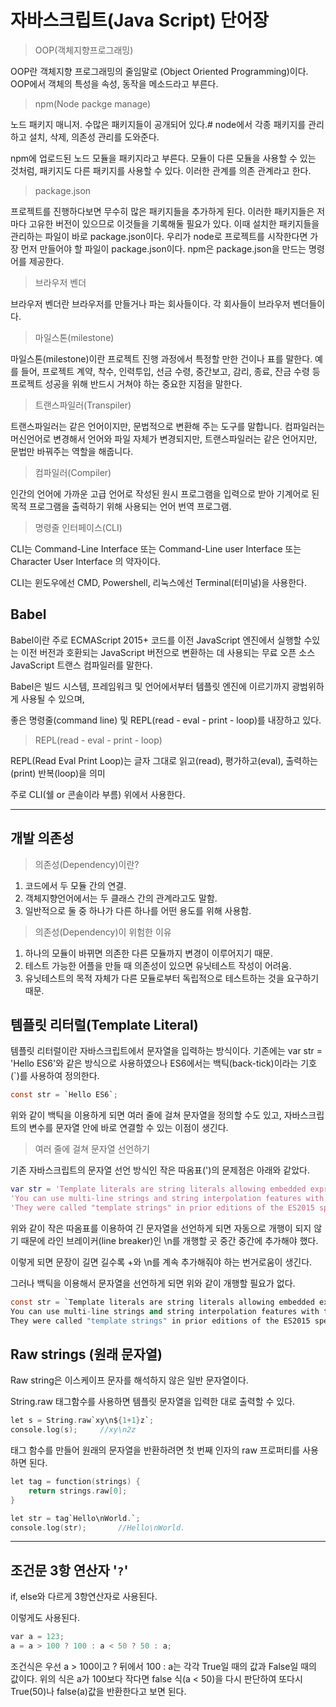 # 자바스크립트(Java Script) 단어장

> OOP(객체지향프로그래밍)

OOP란 객체지향 프로그래밍의 줄임말로 (Object Oriented Programming)이다. OOP에서 객체의 특성을 속성, 동작을 메소드라고 부른다.

> npm(Node packge manage)

노드 패키지 매니저. 수많은 패키지들이 공개되어 있다.# node에서 각종 패키지를 관리하고 설치, 삭제, 의존성 관리를 도와준다.

npm에 업로드된 노드 모듈을 패키지라고 부른다. 모듈이 다른 모듈을 사용할 수 있는 것처럼, 패키지도 다른 패키지를 사용할 수 있다. 이러한 관계를 의존 관계라고 한다.

> package.json

프로젝트를 진행하다보면 무수히 많은 패키지들을 추가하게 된다. 이러한 패키지들은 저마다 고유한 버전이 있으므로 이것들을 기록해둘 필요가 있다. 이때 설치한 패키지들을 관리하는 파일이 바로 package.json이다. 우리가 node로 프로젝트를 시작한다면 가장 먼저 만들어야 할 파일이 package.json이다. npm은 package.json을 만드는 명령어를 제공한다.

> 브라우저 벤더

브라우저 벤더란 브라우저를 만들거나 파는 회사들이다. 각 회사들이 브라우저 벤더들이다.

> 마일스톤(milestone)

마일스톤(milestone)이란 프로젝트 진행 과정에서 특정할 만한 건이나 표를 말한다. 예를 들어, 프로젝트 계약, 착수, 인력투입, 선금 수령, 중간보고, 감리, 종료, 잔금 수령 등 프로젝트 성공을 위해 반드시 거쳐야 하는 중요한 지점을 말한다.

> 트랜스파일러(Transpiler)

트랜스파일러는 같은 언어이지만, 문법적으로 변환해 주는 도구를 말합니다. 컴파일러는 머신언어로 변경해서 언어와 파일 자체가 변경되지만, 트랜스파일러는 같은 언어지만, 문법만 바꿔주는 역할을 해줍니다.

> 컴파일러(Compiler)

인간의 언어에 가까운 고급 언어로 작성된 원시 프로그램을 입력으로 받아 기계어로 된 목적 프로그램을 출력하기 위해 사용되는 언어 번역 프로그램.

> 명령줄 인터페이스(CLI)

CLI는 Command-Line Interface 또는 Command-Line user Interface 또는 Character User Interface 의 약자이다.

CLI는 윈도우에선 CMD, Powershell, 리눅스에선 Terminal(터미널)을 사용한다.

## Babel

Babel이란 주로 ECMAScript 2015+ 코드를 이전 JavaScript 엔진에서 실행할 수있는 이전 버전과 호환되는 JavaScript 버전으로 변환하는 데 사용되는 무료 오픈 소스 JavaScript 트랜스 컴파일러를 말한다.

Babel은 빌드 시스템, 프레임워크 및 언어에서부터 템플릿 엔진에 이르기까지 광범위하게 사용될 수 있으며,

좋은 명령줄(command line) 및 REPL(read - eval - print - loop)를 내장하고 있다.

> REPL(read - eval - print - loop)

REPL(Read Eval Print Loop)는 글자 그대로 읽고(read), 평가하고(eval), 출력하는(print) 반복(loop)을 의미

주로 CLI(쉘 or 콘솔이라 부름) 위에서 사용한다.

---

## 개발 의존성

> 의존성(Dependency)이란?

1. 코드에서 두 모듈 간의 연결.
2. 객체지향언어에서는 두 클래스 간의 관계라고도 말함.
3. 일반적으로 둘 중 하나가 다른 하나를 어떤 용도를 위해 사용함.

> 의존성(Dependency)이 위험한 이유

1. 하나의 모듈이 바뀌면 의존한 다른 모듈까지 변경이 이루어지기 때문.
2. 테스트 가능한 어플을 만들 때 의존성이 있으면 유닛테스트 작성이 어려움.
3. 유닛테스트의 목적 자체가 다른 모듈로부터 독립적으로 테스트하는 것을 요구하기 때문.



## 템플릿 리터럴(Template Literal)

템플릿 리터럴이란 자바스크립트에서 문자열을 입력하는 방식이다. 기존에는 var str = 'Hello ES6'와 같은 방식으로 사용하였으나 ES6에서는 백틱(back-tick)이라는 기호(`)를 사용하여 정의한다.

```mm
const str = `Hello ES6`;
```
위와 같이 백틱을 이용하게 되면 여러 줄에 걸쳐 문자열을 정의할 수도 있고, 자바스크립트의 변수를 문자열 안에 바로 연결할 수 있는 이점이 생긴다.


>여러 줄에 걸쳐 문자열 선언하기


기존 자바스크립트의 문자열 선언 방식인 작은 따옴표(')의 문제점은 아래와 같았다.
```m
var str = 'Template literals are string literals allowing embedded expressions. \n' + 
'You can use multi-line strings and string interpolation features with them. \n' + 
'They were called "template strings" in prior editions of the ES2015 specification.';
```
위와 같이 작은 따옴표를 이용하여 긴 문자열을 선언하게 되면 자동으로 개행이 되지 않기 때문에 라인 브레이커(line breaker)인 \n를 개행할 곳 중간 중간에 추가해야 했다. 

이렇게 되면 문장이 길면 길수록 +와 \n를 계속 추가해줘야 하는 번거로움이 생긴다.

그러나 백틱을 이용해서 문자열을 선언하게 되면 위와 같이 개행할 필요가 없다.
```mm
const str = `Template literals are string literals allowing embedded expressions.
You can use multi-line strings and string interpolation features with them.
They were called "template strings" in prior editions of the ES2015 specification.`;
```



## Raw strings (원래 문자열)
Raw string은 이스케이프 문자를 해석하지 않은 일반 문자열이다.

String.raw 태그함수를 사용하면 템플릿 문자열을 입력한 대로 출력할 수 있다.
```mm
let s = String.raw`xy\n${1+1}z`;
console.log(s);     //xy\n2z
```

태그 함수를 만들어 원래의 문자열을 반환하려면 첫 번째 인자의 raw 프로퍼티를 사용하면 된다.
```mm
let tag = function(strings) {
    return strings.raw[0];
}

let str = tag`Hello\nWorld.`;
console.log(str);       //Hello\nWorld.
```

---

## 조건문 3항 연산자 '`?`'

if, else와 다르게 3항연산자로 사용된다. 

이렇게도 사용된다.
```mm
var a = 123;
a = a > 100 ? 100 : a < 50 ? 50 : a;
```
조건식은 우선 a > 100이고 ? 뒤에서 100 : a는 각각 True일 때의 값과 False일 때의 값이다. 위의 식은 a가 100보다 작다면 false 식(a < 50)을 다시 판단하여 또다시 True(50)나 false(a)값을 반환한다고 보면 된다.